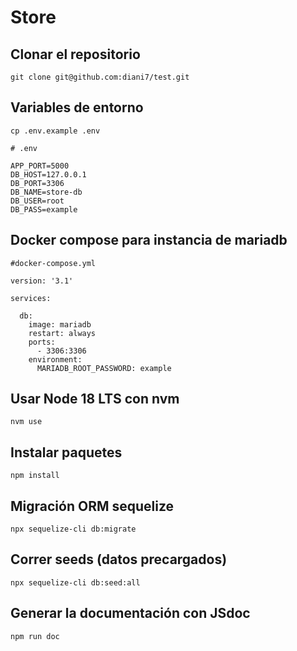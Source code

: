 # Store

## Clonar el repositorio

`git clone git@github.com:diani7/test.git`

## Variables de entorno

`cp .env.example .env`

```
# .env 

APP_PORT=5000
DB_HOST=127.0.0.1
DB_PORT=3306
DB_NAME=store-db
DB_USER=root
DB_PASS=example

```

## Docker compose para instancia de mariadb

```
#docker-compose.yml

version: '3.1'

services:

  db:
    image: mariadb
    restart: always
    ports:
      - 3306:3306
    environment:
      MARIADB_ROOT_PASSWORD: example

```

## Usar Node 18 LTS con nvm

`nvm use`

## Instalar paquetes 

`npm install`

## Migración ORM sequelize 

`npx sequelize-cli db:migrate`

## Correr seeds (datos precargados)

`npx sequelize-cli db:seed:all`

## Generar la documentación con JSdoc

`npm run doc`
